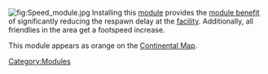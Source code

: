 ![](Speed_module.jpg "fig:Speed_module.jpg") Installing this
[module](modules "wikilink") provides the [module
benefit](module_benefit "wikilink") of significantly reducing the
respawn delay at the [facility](facility "wikilink"). Additionally, all
friendlies in the area get a footspeed increase.

This module appears as orange on the [Continental
Map](Continental_Map "wikilink").

[Category:Modules](Category:Modules "wikilink")